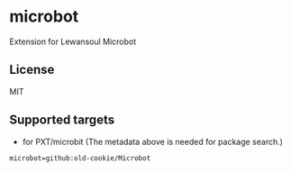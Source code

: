 # microbot

Extension for Lewansoul Microbot

## License

MIT

## Supported targets

* for PXT/microbit
(The metadata above is needed for package search.)

```package
microbot=github:old-cookie/Microbot
```

